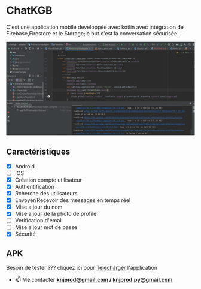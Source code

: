 # ChatKGB

C'est une application mobile développée avec kotlin avec intégration de Firebase,Firestore et le Storage;le but c'est la conversation sécurisée.

<img src="./chat.png" />


## Caractéristiques
- [x] Android
- [ ] IOS
- [x] Création compte utilisateur
- [x] Authentification
- [x] Rcherche des utilisateurs
- [x] Envoyer/Recevoir des messages en temps réel
- [x] Mise a jour du nom
- [x] Mise a jour de la photo de profile
- [ ] Verification d'email
- [ ] Mise a jour mot de passe
- [x] Sécurité

## APK

Besoin de tester ??? cliquez ici pour [Telecharger]() l'application
- 📫 Me contacter **knjprod@gmail.com / knjprod.py@gmail.com**
